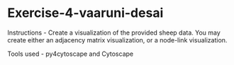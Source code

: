# Exercise-4-vaaruni-desai

Instructions - Create a visualization of the provided sheep data. You may create either an adjacency matrix visualization, or a node-link visualization.


Tools used - py4cytoscape and Cytoscape

